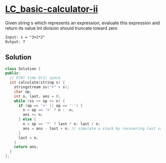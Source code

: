 # [LC_basic-calculator-ii](https://leetcode.com/problems/basic-calculator-ii)

Given string s which represents an expression, evaluate this expression and return its value
Int division should truncate toward zero

```txt
Input: s = "3+2*2"
Output: 7
```

## Solution

```cpp
class Solution {
public:
  // O(N) time O(1) space
  int calculate(string s) {
    stringstream ss("+" + s);
    char op;
    int n, last, ans = 0;
    while (ss >> op >> n) {
      if (op == '+' || op == '-') {
        n = op == '+' ? n : -n;
        ans += n;
      } else {
        n = op == '*' ? last * n: last / n;
        ans = ans - last + n; // simulate a stack by recovering last values
      }
      last = n;
    }
    return ans;
  }
};
```
